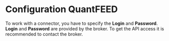 # Configuration QuantFEED

To work with a connector, you have to specify the **Login** and **Password**. **Login** and **Password** are provided by the broker. To get the API access it is recommended to contact the broker.
